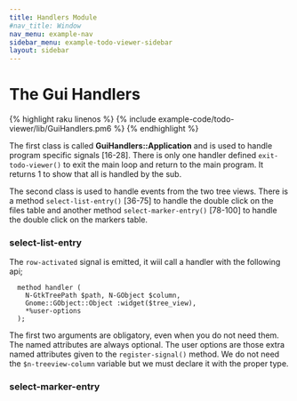 ```yaml
---
title: Handlers Module
#nav_title: Window
nav_menu: example-nav
sidebar_menu: example-todo-viewer-sidebar
layout: sidebar
---
```


# The Gui Handlers

{% highlight raku linenos %}
{% include example-code/todo-viewer/lib/GuiHandlers.pm6 %}
{% endhighlight %}

The first class is called **GuiHandlers::Application** and is used to handle program specific signals [16-28]. There is only one handler defined `exit-todo-viewer()` to exit the main loop and return to the main program. It returns 1 to show that all is handled by the sub.

The second class is used to handle events from the two tree views. There is a method `select-list-entry()` [36-75] to handle the double click on the files table and another method `select-marker-entry()` [78-100] to handle the double click on the markers table.

### select-list-entry

The `row-activated` signal is emitted, it wiil call a handler with the following api;
```
  method handler (
    N-GtkTreePath $path, N-GObject $column,
    Gnome::GObject::Object :widget($tree_view),
    *%user-options
  );
```
The first two arguments are obligatory, even when you do not need them. The named attributes are always optional. The user options are those extra named attributes given to the `register-signal()` method. We do not need the `$n-treeview-column` variable but we must declare it with the proper type.

### select-marker-entry
